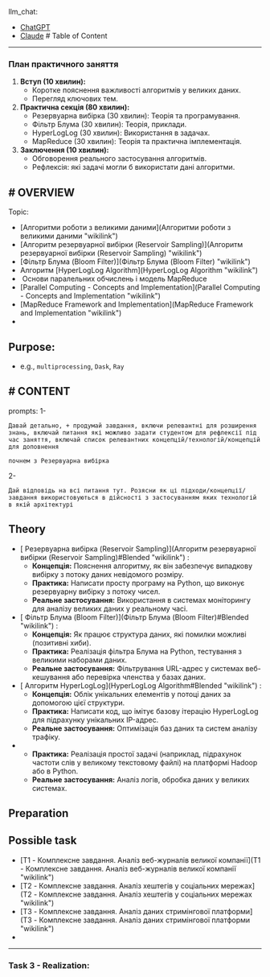 llm_chat:
- [ChatGPT](https://chatgpt.com/g/g-p-67603f95eba08191be60f24d5c3bd726-teaching/c/678cb431-a1ec-800a-89f5-f7773b165704)
- [Claude](https://claude.ai/chat/6cd15063-2b25-493d-ba00-e8004a001dd1)
\# Table of Content
---

### План практичного заняття

1.  **Вступ (10 хвилин):**
    - Коротке пояснення важливості алгоритмів у великих даних.
    - Перегляд ключових тем.
2.  **Практична секція (80 хвилин):**
    - Резервуарна вибірка (30 хвилин): Теорія та програмування.
    - Фільтр Блума (30 хвилин): Теорія, приклади.
    - HyperLogLog (30 хвилин): Використання в задачах.
    - MapReduce (30 хвилин): Теорія та практична імплементація.
3.  **Заключення (10 хвилин):**
    - Обговорення реального застосування алгоритмів.
    - Рефлексія: які задачі могли б використати дані алгоритми.

## \# OVERVIEW

Topic:
- [Алгоритми роботи з великими даними](Алгоритми роботи з великими даними "wikilink")
- [Алгоритм резервуарної вибірки (Reservoir Sampling)](Алгоритм резервуарної вибірки (Reservoir Sampling) "wikilink")
- [Фільтр Блума (Bloom Filter)](Фільтр Блума (Bloom Filter) "wikilink")
- Алгоритм [HyperLogLog Algorithm](HyperLogLog Algorithm "wikilink")
-  Основи паралельних обчислень і модель MapReduce
- [Parallel Computing - Concepts and Implementation](Parallel Computing - Concepts and Implementation "wikilink")
- [MapReduce Framework and Implementation](MapReduce Framework and Implementation "wikilink")
-

## Purpose:

- e.g., `multiprocessing`, `Dask`, `Ray`

## \# CONTENT

prompts:
1-

    Давай детально, + продумай завдання, включи релевантні для розширення знань, включай питання які можливо задати студентом для рефлексії під час заняття, включай список релевантних концепцій/технологій/концепцій для доповнення

    почнем з Резервуарна вибірка

2-

    Дай відповідь на всі питання тут. Розясни як ці підходи/концепції/завдання використовуються в дійсності з застосуванням яких технологій в якій архітектурі

## Theory

- [ Резервуарна вибірка (Reservoir Sampling)](Алгоритм резервуарної вибірки (Reservoir Sampling)#Blended  "wikilink") :
  - **Концепція:** Пояснення алгоритму, як він забезпечує випадкову вибірку з потоку даних невідомого розміру.
  - **Практика:** Написати просту програму на Python, що виконує резервуарну вибірку з потоку чисел.
  - **Реальне застосування:** Використання в системах моніторингу для аналізу великих даних у реальному часі.
- [ Фільтр Блума (Bloom Filter)](Фільтр Блума (Bloom Filter)#Blended  "wikilink") :
  - **Концепція:** Як працює структура даних, які помилки можливі (позитивні хиби).
  - **Практика:** Реалізація фільтра Блума на Python, тестування з великими наборами даних.
  - **Реальне застосування:** Фільтрування URL-адрес у системах веб-кешування або перевірка членства у базах даних.
- [ Алгоритм HyperLogLog](HyperLogLog Algorithm#Blended  "wikilink") :
  - **Концепція:** Облік унікальних елементів у потоці даних за допомогою цієї структури.
  - **Практика:** Написати код, що імітує базову ітерацію HyperLogLog для підрахунку унікальних IP-адрес.
  - **Реальне застосування:** Оптимізація баз даних та систем аналізу трафіку.
- - **Практика:** Реалізація простої задачі (наприклад, підрахунок частоти слів у великому текстовому файлі) на платформі Hadoop або в Python.
  - **Реальне застосування:** Аналіз логів, обробка даних у великих системах.

## Preparation

## Possible task

- [T1 - Комплексне завдання. Аналіз веб-журналів великої компанії](T1 - Комплексне завдання. Аналіз веб-журналів великої компанії "wikilink")
- [T2 - Комплексне завдання. Аналіз хештегів у соціальних мережах](T2 - Комплексне завдання. Аналіз хештегів у соціальних мережах "wikilink")
- [T3 - Комплексне завдання. Аналіз даних стримінгової платформи](T3 - Комплексне завдання. Аналіз даних стримінгової платформи "wikilink")
- 


___

### Task 3 - Realization:

